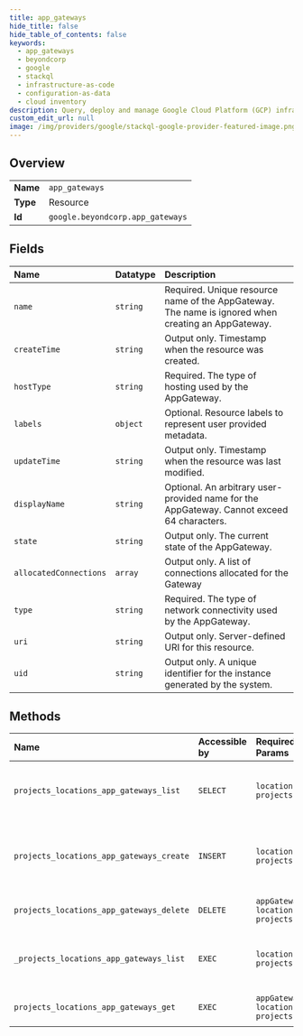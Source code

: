 ```yaml
---
title: app_gateways
hide_title: false
hide_table_of_contents: false
keywords:
  - app_gateways
  - beyondcorp
  - google    
  - stackql
  - infrastructure-as-code
  - configuration-as-data
  - cloud inventory
description: Query, deploy and manage Google Cloud Platform (GCP) infrastructure and resources using SQL
custom_edit_url: null
image: /img/providers/google/stackql-google-provider-featured-image.png
---
```

  
    

## Overview
<table><tbody>
<tr><td><b>Name</b></td><td><code>app_gateways</code></td></tr>
<tr><td><b>Type</b></td><td>Resource</td></tr>
<tr><td><b>Id</b></td><td><code>google.beyondcorp.app_gateways</code></td></tr>
</tbody></table>

## Fields
| Name | Datatype | Description |
|:-----|:---------|:------------|
| `name` | `string` | Required. Unique resource name of the AppGateway. The name is ignored when creating an AppGateway. |
| `createTime` | `string` | Output only. Timestamp when the resource was created. |
| `hostType` | `string` | Required. The type of hosting used by the AppGateway. |
| `labels` | `object` | Optional. Resource labels to represent user provided metadata. |
| `updateTime` | `string` | Output only. Timestamp when the resource was last modified. |
| `displayName` | `string` | Optional. An arbitrary user-provided name for the AppGateway. Cannot exceed 64 characters. |
| `state` | `string` | Output only. The current state of the AppGateway. |
| `allocatedConnections` | `array` | Output only. A list of connections allocated for the Gateway |
| `type` | `string` | Required. The type of network connectivity used by the AppGateway. |
| `uri` | `string` | Output only. Server-defined URI for this resource. |
| `uid` | `string` | Output only. A unique identifier for the instance generated by the system. |
## Methods
| Name | Accessible by | Required Params | Description |
|:-----|:--------------|:----------------|:------------|
| `projects_locations_app_gateways_list` | `SELECT` | `locationsId, projectsId` | Lists AppGateways in a given project and location. |
| `projects_locations_app_gateways_create` | `INSERT` | `locationsId, projectsId` | Creates a new AppGateway in a given project and location. |
| `projects_locations_app_gateways_delete` | `DELETE` | `appGatewaysId, locationsId, projectsId` | Deletes a single AppGateway. |
| `_projects_locations_app_gateways_list` | `EXEC` | `locationsId, projectsId` | Lists AppGateways in a given project and location. |
| `projects_locations_app_gateways_get` | `EXEC` | `appGatewaysId, locationsId, projectsId` | Gets details of a single AppGateway. |
